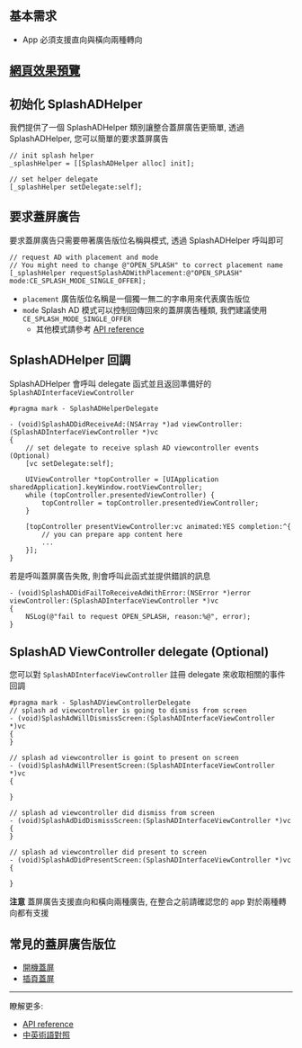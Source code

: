 ## 基本需求
- App 必須支援直向與橫向兩種轉向

## [網頁效果預覽](https://s3.cn-north-1.amazonaws.com.cn/intowow-common/preview/SPLASH2_VIDEO_GENERAL_P_ICLICK.html)

## 初始化 SplashADHelper
我們提供了一個 SplashADHelper 類別讓整合蓋屏廣告更簡單, 透過 SplashADHelper, 您可以簡單的要求蓋屏廣告
```objc
// init splash helper
_splashHelper = [[SplashADHelper alloc] init];

// set helper delegate
[_splashHelper setDelegate:self];
```

## 要求蓋屏廣告
要求蓋屏廣告只需要帶著廣告版位名稱與模式, 透過 SplashADHelper 呼叫即可
```objc
// request AD with placement and mode
// You might need to change @"OPEN_SPLASH" to correct placement name
[_splashHelper requestSplashADWithPlacement:@"OPEN_SPLASH" mode:CE_SPLASH_MODE_SINGLE_OFFER];
```
- `placement` 廣告版位名稱是一個獨一無二的字串用來代表廣告版位
- `mode` Splash AD 模式可以控制回傳回來的蓋屏廣告種類, 我們建議使用 `CE_SPLASH_MODE_SINGLE_OFFER`
    - 其他模式請參考 [API reference]()

## SplashADHelper 回調
SplashADHelper 會呼叫 delegate 函式並且返回準備好的 `SplashADInterfaceViewController`
```objc
#pragma mark - SplashADHelperDelegate

- (void)SplashADDidReceiveAd:(NSArray *)ad viewController:(SplashADInterfaceViewController *)vc
{
    // set delegate to receive splash AD viewcontroller events (Optional)
    [vc setDelegate:self];

    UIViewController *topController = [UIApplication sharedApplication].keyWindow.rootViewController;
    while (topController.presentedViewController) {
        topController = topController.presentedViewController;
    }

    [topController presentViewController:vc animated:YES completion:^{
        // you can prepare app content here
        ...
    }];
}
```
若是呼叫蓋屏廣告失敗, 則會呼叫此函式並提供錯誤的訊息
```objc
- (void)SplashADDidFailToReceiveAdWithError:(NSError *)error viewController:(SplashADInterfaceViewController *)vc
{
    NSLog(@"fail to request OPEN_SPLASH, reason:%@", error);
}
```

## SplashAD ViewController delegate (Optional)
您可以對 `SplashADInterfaceViewController` 註冊 delegate 來收取相關的事件回調
```objc
#pragma mark - SplashADViewControllerDelegate
// splash ad viewcontroller is going to dismiss from screen
- (void)SplashAdWillDismissScreen:(SplashADInterfaceViewController *)vc
{
}

// splash ad viewcontroller is goint to present on screen
- (void)SplashAdWillPresentScreen:(SplashADInterfaceViewController *)vc
{

}

// splash ad viewcontroller did dismiss from screen
- (void)SplashAdDidDismissScreen:(SplashADInterfaceViewController *)vc
{
}

// splash ad viewcontroller did present to screen
- (void)SplashAdDidPresentScreen:(SplashADInterfaceViewController *)vc
{

}
```
**注意** 蓋屏廣告支援直向和橫向兩種廣告, 在整合之前請確認您的 app 對於兩種轉向都有支援

## 常見的蓋屏廣告版位
- [開機蓋屏](open-splash-ad.md)
- [插頁蓋屏](interstitial-ad.md)

***
瞭解更多:

- [API reference](api-reference.md)
- [中英術語對照](https://github.com/roylo/CrystalExpressDocumentation-iOS-zh_CN/blob/master/terminology.md)
